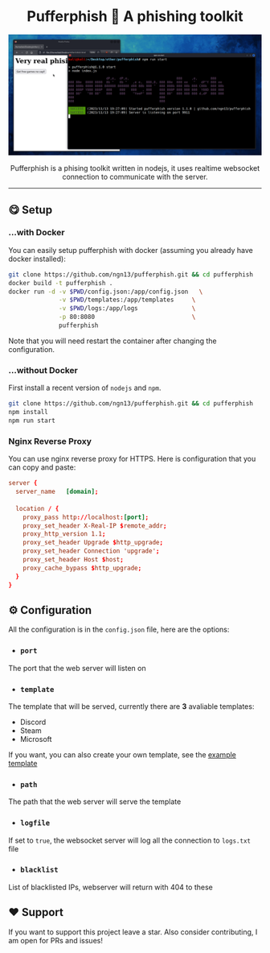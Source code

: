 <h1 align="center">
    Pufferphish 🐡 A phishing toolkit
</h1>
<img src="assets/showcase.gif">
<p align="center">
Pufferphish is a phising toolkit written in nodejs, it uses realtime websocket connection to communicate with the server. 
</p>


---

## 😋 Setup
### ...with Docker 
You can easily setup pufferphish with docker (assuming you already have docker installed):
```bash
git clone https://github.com/ngn13/pufferphish.git && cd pufferphish 
docker build -t pufferphish .
docker run -d -v $PWD/config.json:/app/config.json   \
              -v $PWD/templates:/app/templates     \
              -v $PWD/logs:/app/logs               \
              -p 80:8080                           \
              pufferphish
```
Note that you will need restart the container after changing the configuration.

### ...without Docker
First install a recent version of `nodejs` and `npm`.
```bash
git clone https://github.com/ngn13/pufferphish.git && cd pufferphish
npm install
npm run start
```

### Nginx Reverse Proxy
You can use nginx reverse proxy for HTTPS. Here is configuration that you can 
copy and paste:
```conf
server {
  server_name   [domain];

  location / {
    proxy_pass http://localhost:[port];
    proxy_set_header X-Real-IP $remote_addr;
    proxy_http_version 1.1;
    proxy_set_header Upgrade $http_upgrade;
    proxy_set_header Connection 'upgrade';
    proxy_set_header Host $host;
    proxy_cache_bypass $http_upgrade;
  }
}
```

## ⚙️ Configuration</h2>
All the configuration is in the `config.json` file, here are the options:

- ### `port`
The port that the web server will listen on

- ### `template`
The template that will be served, currently there are **3** avaliable
templates:
- Discord
- Steam
- Microsoft

If you want, you can also create your own template, see the [example template](templates/empty.html)

- ### `path`
The path that the web server will serve the template

- ### `logfile`
If set to `true`, the websocket server will log all the connection to `logs.txt` file

- ### `blacklist`
List of blacklisted IPs, webserver will return with 404 to these

## ❤️  Support
If you want to support this project leave a star. Also consider contributing, I am open for PRs and issues!
